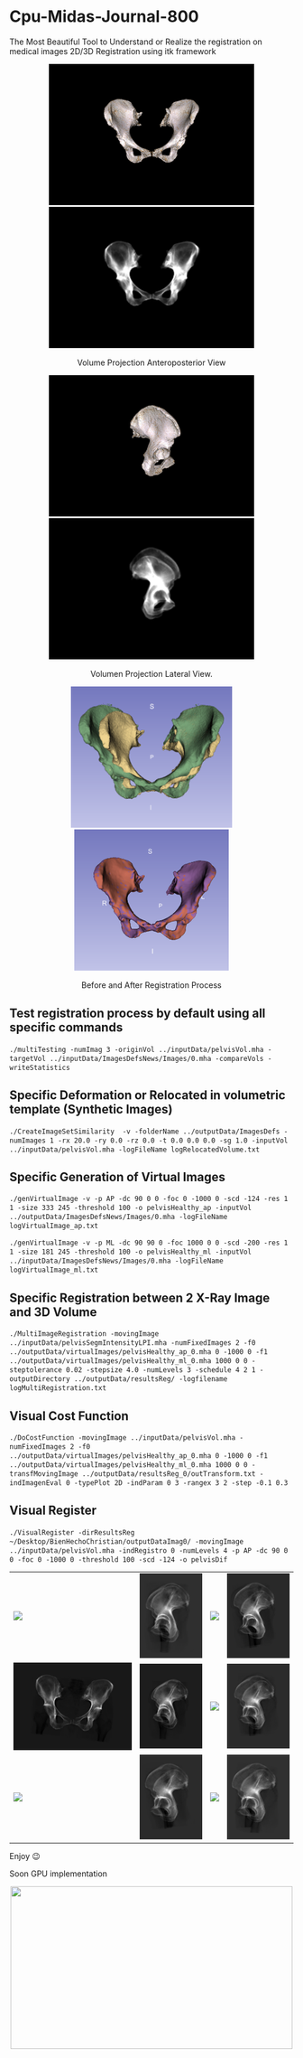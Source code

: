 # Cpu-Midas-Journal-800

The Most Beautiful Tool to Understand or Realize the registration on medical images
2D/3D Registration using itk framework

<p align="center">
    <img src="Documentation/Images/approyvol.png" height="250px">
    <img src="Documentation/Images/approydrr.png" height="250px">
</p>

<p align="center">
Volume Projection Anteroposterior View
</p>

<p align="center">
    <img src="Documentation/Images/mlproyvol.png" height="250px">
    <img src="Documentation/Images/mlproydrr.png" height="250px">
</p>

<p align="center">
Volumen Projection Lateral View.
</p>


<p align="center">
    <img src="Documentation/Images/reg18_gtvsplan2.png" height="250px">
    <img src="Documentation/Images/reg18difvolap.png" height="250px">
</p>

<p align="center">
Before and After Registration Process
</p>

## Test registration process by default using all specific commands

```
./multiTesting -numImag 3 -originVol ../inputData/pelvisVol.mha -targetVol ../inputData/ImagesDefsNews/Images/0.mha -compareVols -writeStatistics
```

## Specific Deformation or Relocated in volumetric template (Synthetic Images)
```
./CreateImageSetSimilarity  -v -folderName ../outputData/ImagesDefs -numImages 1 -rx 20.0 -ry 0.0 -rz 0.0 -t 0.0 0.0 0.0 -sg 1.0 -inputVol ../inputData/pelvisVol.mha -logFileName logRelocatedVolume.txt
```

## Specific Generation of Virtual Images
```
./genVirtualImage -v -p AP -dc 90 0 0 -foc 0 -1000 0 -scd -124 -res 1 1 -size 333 245 -threshold 100 -o pelvisHealthy_ap -inputVol ../outputData/ImagesDefsNews/Images/0.mha -logFileName logVirtualImage_ap.txt
```
```
./genVirtualImage -v -p ML -dc 90 90 0 -foc 1000 0 0 -scd -200 -res 1 1 -size 181 245 -threshold 100 -o pelvisHealthy_ml -inputVol ../inputData/ImagesDefsNews/Images/0.mha -logFileName logVirtualImage_ml.txt
```

## Specific Registration between 2 X-Ray Image and 3D Volume
```
./MultiImageRegistration -movingImage ../inputData/pelvisSegmIntensityLPI.mha -numFixedImages 2 -f0 ../outputData/virtualImages/pelvisHealthy_ap_0.mha 0 -1000 0 -f1 ../outputData/virtualImages/pelvisHealthy_ml_0.mha 1000 0 0 -steptolerance 0.02 -stepsize 4.0 -numLevels 3 -schedule 4 2 1 -outputDirectory ../outputData/resultsReg/ -logfilename logMultiRegistration.txt
```
## Visual Cost Function
```
./DoCostFunction -movingImage ../inputData/pelvisVol.mha -numFixedImages 2 -f0 ../outputData/virtualImages/pelvisHealthy_ap_0.mha 0 -1000 0 -f1 ../outputData/virtualImages/pelvisHealthy_ml_0.mha 1000 0 0 -transfMovingImage ../outputData/resultsReg_0/outTransform.txt -indImagenEval 0 -typePlot 2D -indParam 0 3 -rangex 3 2 -step -0.1 0.3
```

## Visual Register
```
./VisualRegister -dirResultsReg ~/Desktop/BienHechoChristian/outputDataImag0/ -movingImage ../inputData/pelvisVol.mha -indRegistro 0 -numLevels 4 -p AP -dc 90 0 0 -foc 0 -1000 0 -threshold 100 -scd -124 -o pelvisDif
```

<table align="center">
<tr>
    <td><img src="Documentation/Images/registrationdifAP0.gif"></td>
    <td><img src="Documentation/Images/registrationdifML0.gif"></td>
    <td><img src="Documentation/Images/registrationdifAP1.gif"></td>
    <td><img src="Documentation/Images/registrationdifML1.gif"></td>
</tr>
<tr>
    <td><img src="Documentation/Images/registrationdifAP2.gif"></td>
    <td><img src="Documentation/Images/registrationdifML2.gif"></td>
    <td><img src="Documentation/Images/registrationdifAP3.gif"></td>
    <td><img src="Documentation/Images/registrationdifML3.gif"></td>

</tr>
<tr>
    <td><img src="Documentation/Images/registrationdifAP4.gif"></td>
    <td><img src="Documentation/Images/registrationdifML4.gif"></td>
    <td><img src="Documentation/Images/registrationdifAP5.gif"></td>
    <td><img src="Documentation/Images/registrationdifML5.gif"></td>
</tr>
</table>


Enjoy :wink:

Soon GPU implementation

<p align="center">
     <a href = 'https://www.youtube.com/watch?v=-P28LKWTzrI&t=16s'>
        <img src = 'Documentation/Images/gpudemo.gif' width = '500px' height = '288px'>
     </a>
</p>



